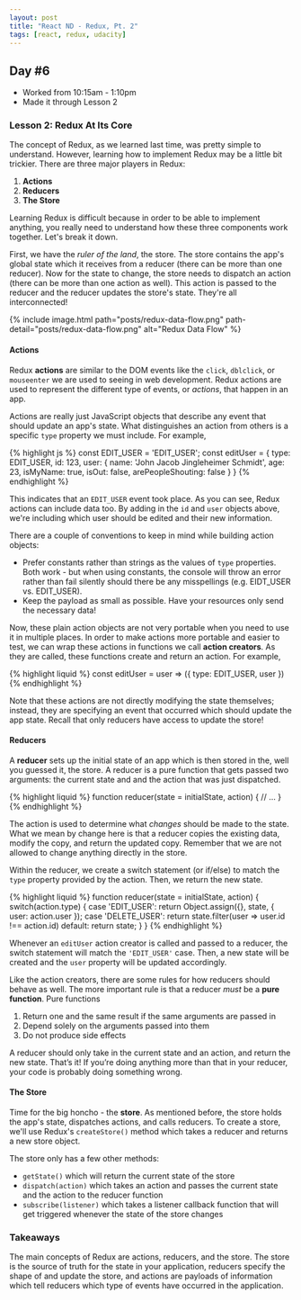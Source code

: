 ```yaml
---
layout: post
title: "React ND - Redux, Pt. 2"
tags: [react, redux, udacity]
---
```


## Day #6
* Worked from 10:15am - 1:10pm
* Made it through Lesson 2

### Lesson 2: Redux At Its Core
The concept of Redux, as we learned last time, was pretty simple to understand. However, learning how to implement Redux may be a little bit trickier. There are three major players in Redux:

1. **Actions**
2. **Reducers**
3. **The Store**

Learning Redux is difficult because in order to be able to implement anything, you really need to understand how these three components work together. Let's break it down.

First, we have the *ruler of the land*, the store. The store contains the app's global state which it receives from a reducer (there can be more than one reducer). Now for the state to change, the store needs to dispatch an action (there can be more than one action as well). This action is passed to the reducer and the reducer updates the store's state. They're all interconnected!

{% include image.html path="posts/redux-data-flow.png" path-detail="posts/redux-data-flow.png" alt="Redux Data Flow" %}

#### Actions
Redux **actions** are similar to the DOM events like the `click`, `dblclick`, or `mouseenter` we are used to seeing in web development. Redux actions are used to represent the different type of events, or *actions*, that happen in an app.

Actions are really just JavaScript objects that describe any event that should update an app's state. What distinguishes an action from others is a specific `type` property we must include. For example,

{% highlight js %}
const EDIT_USER = 'EDIT_USER';
const editUser = {
  type: EDIT_USER,
  id: 123,
  user: {
    name: 'John Jacob Jingleheimer Schmidt',
    age: 23,
    isMyName: true,
    isOut: false,
    arePeopleShouting: false
  }
}
{% endhighlight %}

This indicates that an `EDIT_USER` event took place. As you can see, Redux actions can include data too. By adding in the `id` and `user` objects above, we're including which user should be edited and their new information.

There are a couple of conventions to keep in mind while building action objects:
* Prefer constants rather than strings as the values of `type` properties. Both work - but when using constants, the console will throw an error rather than fail silently should there be any misspellings (e.g. EIDT_USER vs. EDIT_USER).
* Keep the payload as small as possible. Have your resources only send the necessary data!

Now, these plain action objects are not very portable when you need to use it in multiple places. In order to make actions more portable and easier to test, we can wrap these actions in functions we call **action creators**. As they are called, these functions create and return an action. For example,

{% highlight liquid %}
const editUser = user => ({
  type: EDIT_USER,
  user
})
{% endhighlight %}

Note that these actions are not directly modifying the state themselves; instead, they are specifying an event that occurred which should update the app state. Recall that only reducers have access to update the store!

#### Reducers
A **reducer** sets up the initial state of an app which is then stored in the, well you guessed it, the store. A reducer is a pure function that gets passed two arguments: the current state and and the action that was just dispatched.

{% highlight liquid %}
function reducer(state = initialState, action) {
  // ...
}
{% endhighlight %}

The action is used to determine what *changes* should be made to the state. What we mean by change here is that a reducer copies the existing data, modify the copy, and return the updated copy. Remember that we are not allowed to change anything directly in the store.

Within the reducer, we create a switch statement (or if/else) to match the `type` property provided by the action. Then, we return the new state.

{% highlight liquid %}
function reducer(state = initialState, action) {
  switch(action.type) {
    case 'EDIT_USER':
      return Object.assign({}, state, {
        user: action.user
      });
    case 'DELETE_USER':
      return state.filter(user => user.id !== action.id)
    default:
      return state;
  }
}
{% endhighlight %}

Whenever an `editUser` action creator is called and passed to a reducer, the switch statement will match the `'EDIT_USER'` case. Then, a new state will be created and the `user` property will be updated accordingly.

Like the action creators, there are some rules for how reducers should behave as well. The more important rule is that a reducer *must* be a **pure function**. Pure functions

1. Return one and the same result if the same arguments are passed in
2. Depend solely on the arguments passed into them
3. Do not produce side effects

A reducer should only take in the current state and an action, and return the new state. That’s it! If you’re doing anything more than that in your reducer, your code is probably doing something wrong.

#### The Store
Time for the big honcho - the **store**. As mentioned before, the store holds the app's state, dispatches actions, and calls reducers. To create a store, we'll use Redux's `createStore()` method which takes a reducer and returns a new store object.

The store only has a few other methods:
* `getState()` which will return the current state of the store
* `dispatch(action)` which takes an action and passes the current state and the action to the reducer function
* `subscribe(listener)` which takes a listener callback function that will get triggered whenever the state of the store changes


### Takeaways
The main concepts of Redux are actions, reducers, and the store. The store is the source of truth for the state in your application, reducers specify the shape of and update the store, and actions are payloads of information which tell reducers which type of events have occurred in the application.
